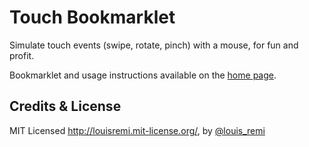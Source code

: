 Touch Bookmarklet
=================

Simulate touch events (swipe, rotate, pinch) with a mouse, for fun and profit.

Bookmarklet and usage instructions available on the [home page](http://louisremi.github.com/touch-devtool/).

Credits & License
-----------------

MIT Licensed http://louisremi.mit-license.org/, by [@louis_remi](http://twitter.com/louis_remi)
